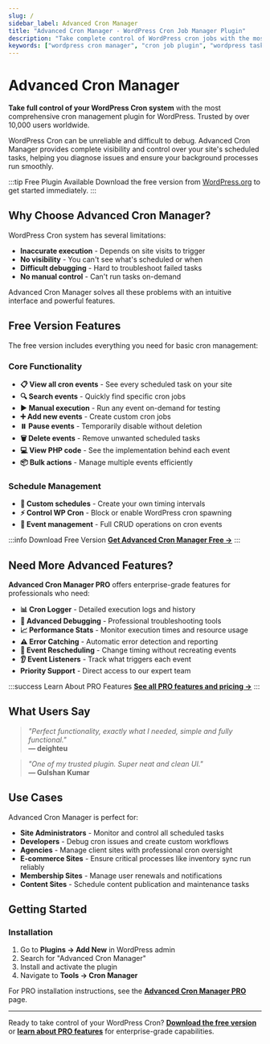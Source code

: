 ```yaml
---
slug: /
sidebar_label: Advanced Cron Manager
title: "Advanced Cron Manager - WordPress Cron Job Manager Plugin"
description: "Take complete control of WordPress cron jobs with the most comprehensive cron management plugin. View, manage, debug and optimize scheduled tasks on your WordPress site."
keywords: ["wordpress cron manager", "cron job plugin", "wordpress task scheduler", "cron debugging", "scheduled tasks", "wordpress automation", "cron job control", "task management"]
---
```


# Advanced Cron Manager

**Take full control of your WordPress Cron system** with the most comprehensive cron management plugin for WordPress. Trusted by over 10,000 users worldwide.

WordPress Cron can be unreliable and difficult to debug. Advanced Cron Manager provides complete visibility and control over your site's scheduled tasks, helping you diagnose issues and ensure your background processes run smoothly.

:::tip Free Plugin Available
Download the free version from [WordPress.org](https://wordpress.org/plugins/advanced-cron-manager/) to get started immediately.
:::

## Why Choose Advanced Cron Manager?

WordPress Cron system has several limitations:
- **Inaccurate execution** - Depends on site visits to trigger
- **No visibility** - You can't see what's scheduled or when
- **Difficult debugging** - Hard to troubleshoot failed tasks
- **No manual control** - Can't run tasks on-demand

Advanced Cron Manager solves all these problems with an intuitive interface and powerful features.

## Free Version Features

The free version includes everything you need for basic cron management:

### Core Functionality
- **📋 View all cron events** - See every scheduled task on your site
- **🔍 Search events** - Quickly find specific cron jobs
- **▶️ Manual execution** - Run any event on-demand for testing
- **➕ Add new events** - Create custom cron jobs
- **⏸️ Pause events** - Temporarily disable without deletion
- **🗑️ Delete events** - Remove unwanted scheduled tasks
- **💻 View PHP code** - See the implementation behind each event
- **📦 Bulk actions** - Manage multiple events efficiently

### Schedule Management
- **📅 Custom schedules** - Create your own timing intervals
- **⚡ Control WP Cron** - Block or enable WordPress cron spawning
- **🔄 Event management** - Full CRUD operations on cron events

:::info Download Free Version
**[Get Advanced Cron Manager Free →](https://wordpress.org/plugins/advanced-cron-manager/)**
:::

## Need More Advanced Features?

**Advanced Cron Manager PRO** offers enterprise-grade features for professionals who need:

- **📊 Cron Logger** - Detailed execution logs and history
- **🐛 Advanced Debugging** - Professional troubleshooting tools
- **📈 Performance Stats** - Monitor execution times and resource usage
- **⚠️ Error Catching** - Automatic error detection and reporting
- **🔄 Event Rescheduling** - Change timing without recreating events
- **👂 Event Listeners** - Track what triggers each event
- **Priority Support** - Direct access to our expert team

:::success Learn About PRO Features
**[See all PRO features and pricing →](/advanced-cron-manager/pro/intro)**
:::

## What Users Say

> *"Perfect functionality, exactly what I needed, simple and fully functional."*  
> **— deighteu**

> *"One of my trusted plugin. Super neat and clean UI."*  
> **— Gulshan Kumar**

## Use Cases

Advanced Cron Manager is perfect for:

- **Site Administrators** - Monitor and control all scheduled tasks
- **Developers** - Debug cron issues and create custom workflows  
- **Agencies** - Manage client sites with professional cron oversight
- **E-commerce Sites** - Ensure critical processes like inventory sync run reliably
- **Membership Sites** - Manage user renewals and notifications
- **Content Sites** - Schedule content publication and maintenance tasks

## Getting Started

### Installation
1. Go to **Plugins → Add New** in WordPress admin
2. Search for "Advanced Cron Manager"  
3. Install and activate the plugin
4. Navigate to **Tools → Cron Manager**

For PRO installation instructions, see the **[Advanced Cron Manager PRO](/advanced-cron-manager/pro/intro)** page.

---

Ready to take control of your WordPress Cron? **[Download the free version](https://wordpress.org/plugins/advanced-cron-manager/)** or **[learn about PRO features](/advanced-cron-manager/pro/intro)** for enterprise-grade capabilities.